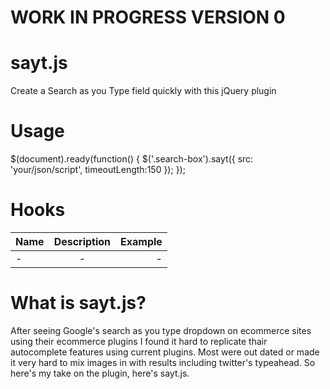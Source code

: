 WORK IN PROGRESS VERSION 0
====

sayt.js
=======

Create a Search as you Type field quickly with this jQuery plugin

Usage
======

$(document).ready(function() {
  $('.search-box').sayt({
    src: 'your/json/script',
    timeoutLength:150
  });
});

Hooks
=====

| Name          | Description   | Example  |
| ------------- |:-------------:| --------:|
| -      | - | - |


What is sayt.js?
================

After seeing Google's search as you type dropdown on ecommerce sites using their ecommerce plugins I found it hard to replicate thair autocomplete features using current plugins. Most were out dated or made it very hard to mix images in with results including twitter's typeahead. So here's my take on the plugin, here's sayt.js.